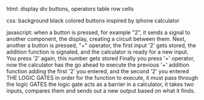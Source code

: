 html:
display
    div
buttons, operators
    table
    row
    cells



css:
background black
colored buttons inspired by iphone calculator


javascript:
when a button is pressed, for example "2", it sends a signal to another component, the display, creating a circuit between them. 
Next, another a button is pressed, "+" operator, the first input '2' gets stored, the addition function is signaled, and the calculator is ready for a new input.
You press '2' again, this number gets stored
Finally you press '=' operator, now the calculator has the go ahead to execute the previous '+' addition function
adding the first '2' you entered, and the second '2' you entered
THE LOGIC GATES
in order for the function to execute, it must pass through the logic GATES
the logic gate acts as a barrier in a calculator, it takes two inputs, compares them and sends out a new output based on what it finds.
